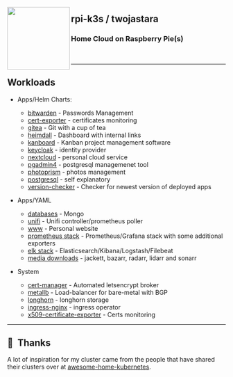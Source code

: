 <!--img src="assets/rpi.png" align="left" width="144px" height="144px"/-->

<img src="https://raspbernetes.github.io/img/logo.svg" align="left" width="144px"
height="144px"/>

## rpi-k3s / twojastara

### Home Cloud on Raspberry Pie(s)

<br>
<!--START_SECTION_PROFILE_VIEWS:readme-info-->

<!--END_SECTION_PROFILE_VIEWS:readme-info-->

* * *

## Workloads

-   Apps/Helm Charts:

    -   [bitwarden](cluster/cluster/helm/bitwarden) - Passwords Management
    -   [cert-exporter](cluster/helm/cert-exporter) - certificates monitoring
    -   [gitea](cluster/helm/gitea) - Git with a cup of tea
    -   [heimdall](cluster/helm/heimdall) - Dashboard with internal links
    -   [kanboard](cluster/helm/kanboard) - Kanban project management software
    -   [keycloak](cluster/helm/keycloak) - identity provider
    -   [nextcloud](cluster/helm/nextcloud) - personal cloud service
    -   [pgadmin4](cluster/helm/pgadmin) - postgresql managemenet tool
    -   [photoprism](cluster/helm/photoprism) - photos management
    -   [postgresql](cluster/helm/postgresql) - self explanatory
    -   [version-checker](cluster/helm/version-checker) - Checker for newest version of deployed apps

-   Apps/YAML

    -   [databases](cluster/apps/db) - Mongo
    -   [unifi](cluster/apps/unifi) - Unifi controller/prometheus poller
    -   [www](cluster/apps/www) - Personal website
    -   [prometheus stack](cluster/apps/monitoring) - Prometheus/Grafana stack with some additional exporters
    -   [elk stack](cluster/apps/logging) - Elasticsearch/Kibana/Logstash/Filebeat
    -   [media downloads](cluster/apps/media) - jackett, bazarr, radarr, lidarr and sonarr

-   System

    -   [cert-manager](https://github.com/jetstack/cert-manager) - Automated letsencrypt broker
    -   [metallb](cluster/core/networking) - Load-balancer for bare-metal with BGP
    -   [longhorn](cluster/helm/longhorn) - longhorn storage
    -   [ingress-nginx](cluster/helm/ingress-nginx) - ingress operator
    -   [x509-certificate-exporter](cluster/helm/x509-certificate-exporter) - Certs monitoring
<!--START_SECTION_LINES_OF_CODE:readme-info-->

<!--END_SECTION_LINES_OF_CODE:readme-info-->

* * *

## :handshake:  Thanks

A lot of inspiration for my cluster came from the people that have shared their
clusters over at [awesome-home-kubernetes].

[awesome-home-kubernetes]: https://github.com/k8s-at-home/awesome-home-kubernetes
